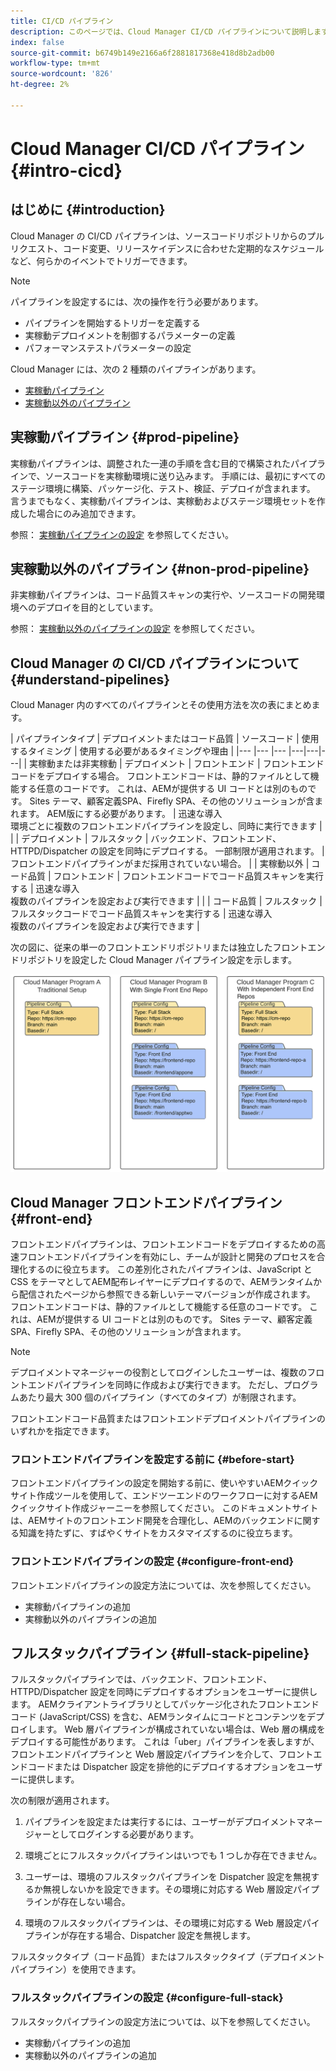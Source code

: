 ```yaml
---
title: CI/CD パイプライン
description: このページでは、Cloud Manager CI/CD パイプラインについて説明します
index: false
source-git-commit: b6749b149e2166a6f2881817368e418d8b2adb00
workflow-type: tm+mt
source-wordcount: '826'
ht-degree: 2%

---
```



# Cloud Manager CI/CD パイプライン {#intro-cicd}

## はじめに {#introduction}

Cloud Manager の CI/CD パイプラインは、ソースコードリポジトリからのプルリクエスト、コード変更、リリースケイデンスに合わせた定期的なスケジュールなど、何らかのイベントでトリガーできます。

>[!NOTE]
>パイプラインを設定するには、次の操作を行う必要があります。
>* パイプラインを開始するトリガーを定義する
>* 実稼動デプロイメントを制御するパラメーターの定義
>* パフォーマンステストパラメーターの設定


Cloud Manager には、次の 2 種類のパイプラインがあります。

* [実稼動パイプライン](#prod-pipeline)
* [実稼動以外のパイプライン](#non-prod-pipeline)

## 実稼動パイプライン {#prod-pipeline}

実稼動パイプラインは、調整された一連の手順を含む目的で構築されたパイプラインで、ソースコードを実稼動環境に送り込みます。 手順には、最初にすべてのステージ環境に構築、パッケージ化、テスト、検証、デプロイが含まれます。 言うまでもなく、実稼動パイプラインは、実稼動およびステージ環境セットを作成した場合にのみ追加できます。

参照： [実稼動パイプラインの設定](/help/implementing/cloud-manager/configuring-pipelines/configuring-production-pipelines.md) を参照してください。


## 実稼動以外のパイプライン {#non-prod-pipeline}

非実稼動パイプラインは、コード品質スキャンの実行や、ソースコードの開発環境へのデプロイを目的としています。

参照： [実稼動以外のパイプラインの設定](/help/implementing/cloud-manager/configuring-pipelines/configuring-non-production-pipelines.md) を参照してください。

## Cloud Manager の CI/CD パイプラインについて {#understand-pipelines}

Cloud Manager 内のすべてのパイプラインとその使用方法を次の表にまとめます。

| パイプラインタイプ | デプロイメントまたはコード品質 | ソースコード | 使用するタイミング | 使用する必要があるタイミングや理由 |
|--- |--- |--- |---|---|---|
| 実稼動または非実稼動 | デプロイメント | フロントエンド | フロントエンドコードをデプロイする場合。 フロントエンドコードは、静的ファイルとして機能する任意のコードです。 これは、AEMが提供する UI コードとは別のものです。 Sites テーマ、顧客定義SPA、Firefly SPA、その他のソリューションが含まれます。 AEM版にする必要があります。 | 迅速な導入<br> 環境ごとに複数のフロントエンドパイプラインを設定し、同時に実行できます |
|  | デプロイメント | フルスタック | バックエンド、フロントエンド、HTTPD/Dispatcher の設定を同時にデプロイする。 一部制限が適用されます。 | フロントエンドパイプラインがまだ採用されていない場合。 |
| 実稼動以外 | コード品質 | フロントエンド | フロントエンドコードでコード品質スキャンを実行する | 迅速な導入<br> 複数のパイプラインを設定および実行できます |
|  | コード品質 | フルスタック | フルスタックコードでコード品質スキャンを実行する | 迅速な導入<br> 複数のパイプラインを設定および実行できます |

次の図に、従来の単一のフロントエンドリポジトリまたは独立したフロントエンドリポジトリを設定した Cloud Manager パイプライン設定を示します。

![](/help/implementing/cloud-manager/assets/configure-pipeline/pipeline-configurations.png)

## Cloud Manager フロントエンドパイプライン {#front-end}

フロントエンドパイプラインは、フロントエンドコードをデプロイするための高速フロントエンドパイプラインを有効にし、チームが設計と開発のプロセスを合理化するのに役立ちます。 この差別化されたパイプラインは、JavaScript と CSS をテーマとしてAEM配布レイヤーにデプロイするので、AEMランタイムから配信されたページから参照できる新しいテーマバージョンが作成されます。 フロントエンドコードは、静的ファイルとして機能する任意のコードです。 これは、AEMが提供する UI コードとは別のものです。 Sites テーマ、顧客定義SPA、Firefly SPA、その他のソリューションが含まれます。

>[!NOTE]
>デプロイメントマネージャーの役割としてログインしたユーザーは、複数のフロントエンドパイプラインを同時に作成および実行できます。 ただし、プログラムあたり最大 300 個のパイプライン（すべてのタイプ）が制限されます。

フロントエンドコード品質またはフロントエンドデプロイメントパイプラインのいずれかを指定できます。

### フロントエンドパイプラインを設定する前に {#before-start}

フロントエンドパイプラインの設定を開始する前に、使いやすいAEMクイックサイト作成ツールを使用して、エンドツーエンドのワークフローに対するAEMクイックサイト作成ジャーニーを参照してください。 このドキュメントサイトは、AEMサイトのフロントエンド開発を合理化し、AEMのバックエンドに関する知識を持たずに、すばやくサイトをカスタマイズするのに役立ちます。

### フロントエンドパイプラインの設定 {#configure-front-end}

フロントエンドパイプラインの設定方法については、次を参照してください。

* 実稼動パイプラインの追加
* 実稼動以外のパイプラインの追加

## フルスタックパイプライン {#full-stack-pipeline}

フルスタックパイプラインでは、バックエンド、フロントエンド、HTTPD/Dispatcher 設定を同時にデプロイするオプションをユーザーに提供します。  AEMクライアントライブラリとしてパッケージ化されたフロントエンドコード (JavaScript/CSS) を含む、AEMランタイムにコードとコンテンツをデプロイします。 Web 層パイプラインが構成されていない場合は、Web 層の構成をデプロイする可能性があります。 これは「uber」パイプラインを表しますが、フロントエンドパイプラインと Web 層設定パイプラインを介して、フロントエンドコードまたは Dispatcher 設定を排他的にデプロイするオプションをユーザーに提供します。

次の制限が適用されます。

1. パイプラインを設定または実行するには、ユーザーがデプロイメントマネージャーとしてログインする必要があります。

1. 環境ごとにフルスタックパイプラインはいつでも 1 つしか存在できません。

1. ユーザーは、環境のフルスタックパイプラインを Dispatcher 設定を無視するか無視しないかを設定できます。その環境に対応する Web 層設定パイプラインが存在しない場合。

1. 環境のフルスタックパイプラインは、その環境に対応する Web 層設定パイプラインが存在する場合、Dispatcher 設定を無視します。

フルスタックタイプ（コード品質）またはフルスタックタイプ（デプロイメントパイプライン）を使用できます。

### フルスタックパイプラインの設定 {#configure-full-stack}

フルスタックパイプラインの設定方法については、以下を参照してください。

* 実稼動パイプラインの追加
* 実稼動以外のパイプラインの追加